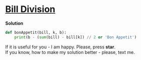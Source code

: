 # [Bill Division](https://www.hackerrank.com/challenges/bon-appetit/problem)

**Solution**
<br>
```python
def bonAppetit(bill, k, b):
    print(b - (sum(bill) - bill[k]) // 2 or 'Bon Appetit')
```

If it is useful for you - I am happy. Please, press **star**.
<br>
If you know, how to make my solution better - please, text me.
